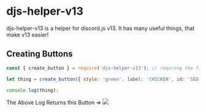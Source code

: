 # djs-helper-v13

djs-helper-v13 is a helper for discord.js v13. It has many useful things, that make v13 easier!

## Creating Buttons

```js
const { create_button } = require('djs-helper-v13'); // requring the file!

let thing = create_button({ style: 'green', label: 'CHICKEN', id: 'SED' }); // creating the button (with options that we want!)

console.log(thing);
```
The Above Log Returns this Button =>
<img src="https://media.discordapp.net/attachments/803265379484565564/864160182644899841/unknown.png">
